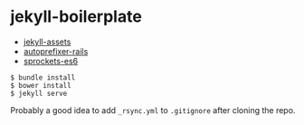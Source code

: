
# jekyll-boilerplate

 * [jekyll-assets](https://github.com/jekyll/jekyll-assets)
 * [autoprefixer-rails](https://github.com/ai/autoprefixer-rails)
 * [sprockets-es6](https://github.com/TannerRogalsky/sprockets-es6)

```
$ bundle install
$ bower install
$ jekyll serve
```

Probably a good idea to add `_rsync.yml` to `.gitignore` after cloning the repo.
